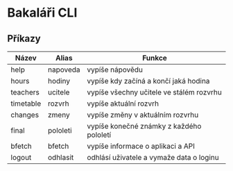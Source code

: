# Bakaláři CLI

## Příkazy

| Název     | Alias     | Funkce                                   |
| --------- | --------- | ---------------------------------------- |
| help      | napoveda  | vypíše nápovědu                          |
| hours     | hodiny    | vypíše kdy začíná a končí jaká hodina    |
| teachers  | ucitele   | vypíše všechny učitele ve stálém rozvrhu |
| timetable | rozvrh    | vypíše aktuální rozvrh                   |
| changes   | zmeny     | vypíše změny v aktuálním rozvrhu         |
| final     | pololeti  | vypíše konečné známky z každého pololetí |
| bfetch    | bfetch    | vypíše informace o aplikaci a API        |
| logout    | odhlasit  | odhlásí uživatele a vymaže data o loginu |
